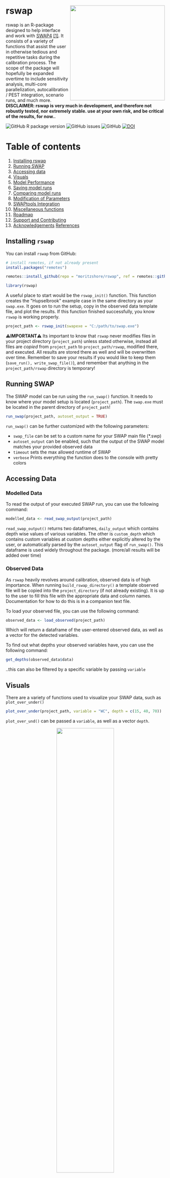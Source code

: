 # rswap <img src="man/figures/logo.svg" align="right" height="300"/>

rswap is an R-package designed to help interface and work with
[SWAP4](https://www.swap.alterra.nl/) [[1]](#1). It consists of a
variety of functions that assist the user in otherwise tedious and
repetitive tasks during the calibration process. The scope of the
package will hopefully be expanded overtime to include sensitivity
analysis, multi-core parallelization, autocalibration / PEST
integration, scenario runs, and much more. **DISCLAIMER: rswap is very
much in development, and therefore not robustly tested, nor extremely
stable. use at your own risk, and be critical of the results, for
now..**

![GitHub R package
version](https://img.shields.io/github/r-package/v/moritzshore/rswap)
![GitHub issues](https://img.shields.io/github/issues/moritzshore/rswap)
![GitHub](https://img.shields.io/github/license/moritzshore/rswap)
[![DOI](https://zenodo.org/badge/DOI/10.5281/zenodo.7795153.svg)](https://doi.org/10.5281/zenodo.7795153)

# Table of contents

1.  [Installing rswap](#install)
2.  [Running SWAP](#run)
3.  [Accessing data](#data)
4.  [Visuals](#visuals)
5.  [Model Performance](#performance)
6.  [Saving model runs](#saving)
7.  [Comparing model runs](#compare)
8.  [Modification of Parameters](#mod)
9.  [SWAPtools Integration](#swaptools)
10. [Miscellaneous functions](#misc)
11. [Roadmap](#roadmap)
12. [Support and Contributing](#support)
13. [Acknowledgements](#ack) [References](#ref)

## Installing `rswap` <a name="install"></a>

You can install `rswap` from GitHub:

``` r
# install remotes, if not already present
install.packages("remotes")

remotes::install_github(repo = "moritzshore/rswap", ref = remotes::github_release())

library(rswap)
```

A useful place to start would be the `rswap_init()` function. This
function creates the "Hupselbrook" example case in the same directory as
your `swap.exe`. It goes on to run the setup, copy in the observed data
template file, and plot the results. If this function finished
successfully, you know `rswap` is working properly.

``` r
project_path <- rswap_init(swapexe = "C:/path/to/swap.exe")
```

**⚠️IMPORTANT⚠️** Its important to know that `rswap` never modifies
files in your project directory (`project_path`) unless stated otherwise, instead all files are
*copied* from `project_path` to `project_path/rswap`, modified there,
and executed. All results are stored there as well and will be
overwritten over time. Remember to save your results if you would like
to keep them (`save_run(), write_swap_file()`), and remember that
anything in the `project_path/rswap` directory is temporary!

## Running SWAP <a name="run"></a>

The SWAP model can be run using the `run_swap()` function. It needs to
know where your model setup is located (`project_path`). The `swap.exe`
must be located in the parent directory of `project_path`!

``` r
run_swap(project_path, autoset_output = TRUE)
```

`run_swap()` can be further customized with the following parameters:

-   `swap_file` can be set to a custom name for your SWAP main file
    (\*.swp)
-   `autoset_output` can be enabled, such that the output of the SWAP
    model matches your provided observed data
-   `timeout` sets the max allowed runtime of SWAP
-   `verbose` Prints everything the function does to the console with pretty colors

## Accessing Data <a name="data"></a>

### Modelled Data
To read the output of your executed SWAP run, you can use the following
command:

``` r
modelled_data <- read_swap_output(project_path)
```

`read_swap_output()` returns two dataframes, `daily_output` which
contains depth wise values of various variables. The other is `custom_depth` which contains custom variables at custom
depths either explicitly altered by the user, or automatically parsed by
the `autoset_output` flag of `run_swap()`. This dataframe is used widely
throughout the package. (more/all results will be added over time)

### Observed Data

As `rswap` heavily revolves around calibration, observed data is of high
importance. When running `build_rswap_directory()` a template observed file will be copied into the
`project_directory` (if not already existing). It is up to the user to
fill this file with the appropriate data and column names. Documentation
for how to do this is in a companion text file. 

To load your observed file, you can use the following command:

``` r
observed_data <- load_observed(project_path)
```
Which will return a dataframe of the user-entered observed data, as well as a vector for the detected variables.

To find out what depths your observed variables have, you can use the
following command:

``` r
get_depths(observed_data$data)
```

..this can also be filtered by a specific variable by passing `variable`

## Visuals <a name="visuals"></a>

There are a variety of functions used to visualize your SWAP data, such
as `plot_over_under()`

``` r
plot_over_under(project_path, variable = "WC", depth = c(15, 40, 70))
```

`plot_over_und()` can be passed a `variable`, as well as a vector
`depth`.

<p align="center">

<img src="man/figures/overunder.png" width="60%" height="60%"/>

</p>

> (this plot heavily relies on code from [Neal
> Grantham](https://www.nsgrantham.com/fill-between-two-lines-ggplot2/))

For a more detailed look at multiple variables at once, you can use the
`soft_calibration_plot()`

``` r
soft_calibration_plot(project_path, vars = c("H", "WC", "DRAINAGE"))
```

This function can be passed up to 3 variables, and will display them
interactively on the same plot. If observed data is available, they will
be displayed as well.

<p align="center">

<img src="man/figures/softcalplot.png" width="60%" height="60%"/>

</p>

## Model Performance <a name="performance"></a>

A few functions focus on assessing model performance by comparing
modelling values to user provided observed values. This functionality is
based on the `get_performance()` function:

``` r
get_performance(project_path, stat = "NSE", variable = "WC", depth = 15)
```

This function is very flexible and can be passed any number of
`variables`, `depths`, and performance indicators `stat` (currently
supported are `NSE`, `PBIAS`, `RSR`, and `RMSE`.

## Saving Runs <a name="saving"></a>

While calibrating a model it can be useful to keep track of different
model runs with different parameterization. `rswap` aids this process
with a variety of functions, such as

``` r
save_run(project_path, run_name = "COFRED = 0.35")
```

This function saves your entire model set up in a directory
(`project_directory/rswap_saved`). Once a model run has been saved, it
can be compared to other model runs, with the following functions.

## Comparing Runs <a name="compare"></a>

``` r
comparative_plot(project_path, variable = "WC", depth = 15)
```

<p align="center">

<img src="man/figures/compareplot.png" width="60%" height="60%"/>

</p>

Once again, this function is quite flexible, and can be passed any
available `variable` or `depth`

You can compare the performance of your various model runs by using the
`plot_statistics()` function.

``` r
plot_statistics(project_path, var = "WC", depth = c(15,40,70))
```

<p align="center">

<img src="man/figures/stat_plot1.png" width="60%" height="60%"/>

</p>

This plot is equally flexible and can be passed any `variable` and any
amount of `depths` for any supported `stat`. the graph type can be
switched between `default`, `sorted` and `ggplot`

## Modification of Parameters <a name="mod"></a>

Changing of parameters, tables, and vectors of the SWAP main file can be
done with `rswap`. The simple way of doing this is by using the
`modify_swap_file()` function:

``` r
modify_swap_file(project_path = project_path,
  input_file = "swap.swp", output_file = "swap_mod.swp",
  variable = "ORES", value = "0.43", row = 2)
```

This function has many different behaviors depending on which flags are
enabled, and which arguments are passed. For more information, check the
**Details** in the help page of the function.

**⚠️ If used incorrectly, this function can overwrite your swap file!**
*Check the Details page!*

`rswap` uses a whole set of functions for the reading, altering, and
writing of SWAP parameters. While `modify_swap_file()` covers most
use-cases, the underlying functions can be of use as well, for more
advanced work flows. You can read more about them in their
documentation.

#### General parameter functions:

``` r
# removes any non-essential data from the input file:
clean_swp_file(project_path) 
# parses the data to be R-readable:
parse_swp_file(project_path) 
 # writes the SWAP main file sourced from ".csv" files stored in the rswap directory
write_swap_file(project_path, outfile = "swap_modified.swp")
```

#### Parameter specific functions:

``` r
param <- load_swap_parameters(project_path)
param <- change_swap_par(param, name = "SHAPE", value = "0.75")
write_swap_parameters(project_path, param)
```

#### Table specific functions:

``` r
tables <- load_swap_tables(project_path)
tables <- change_swap_table(tables, variable = "OSAT", row = 1, value = "0.34")
write_swap_tables(project_path, tables)
```

#### Vector specific functions:

``` r
vectors <- load_swap_vectors(project_path)
vectors <- change_swap_vector(vectors, variable = "OUTDAT", index = 1, value = "10-jun-2013")
write_swap_vectors(project_path, vectors)
```

⚠️ You have the choice of passing the value in `character` format as
shown above, to assure `FORTRAN` compatible format, or you can use the
`set_swap_format()` function, to convert your value to the `FORTRAN`
compatible format.

To run SWAP with the modifications you've made to your parameters, you
need to make sure you `write_swap_file()` before running `run_swap()` --
**All changes in `/rswap/` are temporary until you write your SWAP
file!**

> This functionality is currently only tested for the SWAP main file.
> Support for the other SWAP input files is coming soon ©

## SWAPtools integration <a name="swaptools"></a>

The following features are possible when using `rswap` with another
SWAP-related R-package: `SWAPtools`

`get_swap_format()` returns the format of the given parameter, whereas
`set_swap_format()` forces the value of the given parameter into the
FORTRAN-required format. These functions rely on data from package
`SWAPtools`. (Over time, `change_swap_par()` will use these
automatically to protect you from incorrect formats)

``` r
get_swap_format(parameters = "ALTW")
# [1] "float"

set_swap_format(parameter = "ALTW", value = 5)
# [1] "5.0"
```

More functionality will be implemented over time.

## Miscellaneous functions <a name="misc"></a>

The aforementioned functions rely on more basic general functions which,
while are designed for internal use, can possibly also be of assistance
to the end user. These are listed below.

``` r
# Load data
ob_dat <- load_observed(project_path)
mod_dat <- read_swap_output(project_path)

# Filters SWAP data (observed or modelled) by variable and depth
mod_filt <- filter_swap_data(data = mod_dat$custom_depth, var = "WC", depth = 15)
ob_filt <-  filter_swap_data(data = mod_dat$custom_depth, var = "WC", depth = 15)

# Filters and Matches dataframe structure of observed and modelled
data <- match_mod_obs(project_path, variable = "WC", depth = 15)

# Model performance metrics
NSE(obs = data$obs$WC_15, mod = data$mod$WC_15)
PBIAS(obs = data$obs$WC_15, mod = data$mod$WC_15)
RMSE(obs = data$obs$WC_15, mod = data$mod$WC_15)
RSR(obs = data$obs$WC_15, mod = data$mod$WC_15)

# Melts together all saved runs + current into tidy format
melt_all_runs(project_path, variable = "WC", depth = 15)
```

## Roadmap <a name="roadmap"></a> {#roadmap}

### Major

-   Linux Support (0.4.0)
-   Sensitivity analysis (0.5.0)
-   Multi-core running (0.6.0)
-   Autocalibration / PEST integration (0.7.0)
-   Scenario runs (0.8.0)
-   SWAPtools plotting integration (0.9.0)
-   ...(1.0)

### Minor

-   Parsing support for all SWAP files, not just the main file.
-   Add support for multiple variables at differing depths for
    `autoset_output`
-   Update `plot_over_under()` to use
    [ggbraid](https://nsgrantham.github.io/ggbraid/)
-   Give all exported `rswap` functions a consistent naming scheme
    (`verb_swap_noun()`)
-   `plot_statistics()` sorting to follow stat property
-   Add "exact variable matching" and stop removing "RAIN" in `io.R` -\>
    `melt_all_runs()`
-   Renovate `soft_calibration_plot()` to accept any variable using the
    new system.
-   Add D-Statistic from Moriasi et al 2017. 

## Support and Contributing <a name="support"></a>

If you run into any bugs or problems, please open an
[issue](https://github.com/moritzshore/rswap/issues). The same goes for
if you have any suggestions for improvement. If would you like to
contribute to the project, let me know! Very open towards collaborative
improvement. Fork/Branch off as you please :)

*Any OPTAIN case-studies which use `rswap` are required to bake Moritz
Shore a `cake` using a local recipe from the case-study country.*

## Acknowledgements <a name="ack"></a>

This package was developed for the [OPTAIN](https://optain.eu) project
and has received funding from the European Union's Horizon 2020 research
and innovation program under grant agreement No. 862756.

## References <a name="ref"></a>

[1] Van Dam, J. Field-Scale Water Flow and Solute Transport: SWAP Model
Concepts, Parameter Estimation, and Case Studies. Ph.D. Thesis,
Wageningen University, Wageningen, The Netherlands, 2000.
<a name="1"></a>

<p align="center">

<img src="man/figures/support_banner.png" width="70%" height="70%"/>

</p>

